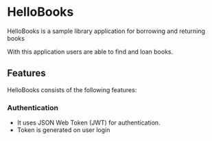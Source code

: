 # HelloBooks

HelloBooks is a sample library application for borrowing and returning books

With this application users are able to find and loan books. 

## Features
HelloBooks consists of the following features:

### Authentication
- It uses JSON Web Token (JWT) for authentication.
- Token is generated on user login
